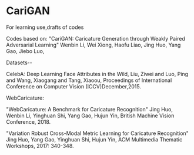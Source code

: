 # CariGAN

For learning use,drafts of codes

Codes based on:
"CariGAN: Caricature Generation through Weakly Paired Adversarial Learning"
 Wenbin Li, Wei Xiong, Haofu Liao, Jing Huo, Yang Gao, Jiebo Luo,

Datasets--

CelebA:
Deep Learning Face Attributes in the Wild,
Liu, Ziwei and Luo, Ping and Wang, Xiaogang and Tang, Xiaoou,
Proceedings of International Conference on Computer Vision (ICCV)December,2015.


WebCaricature:

"WebCaricature: A Benchmark for Caricature Recognition"
Jing Huo, Wenbin Li, Yinghuan Shi, Yang Gao, Hujun Yin,
British Machine Vision Conference, 2018.

"Variation Robust Cross-Modal Metric Learning for Caricature Recognition"
Jing Huo, Yang Gao, Yinghuan Shi, Hujun Yin,
ACM Multimedia Thematic Workshops, 2017: 340-348.

